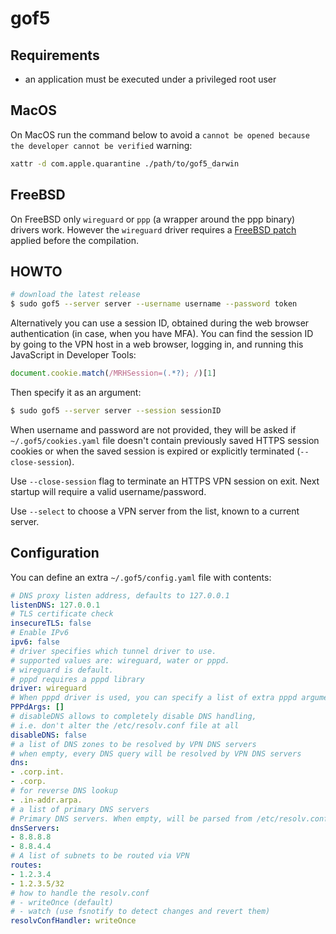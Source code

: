 # gof5

## Requirements

* an application must be executed under a privileged root user

## MacOS

On MacOS run the command below to avoid a `cannot be opened because the developer cannot be verified` warning:

```sh
xattr -d com.apple.quarantine ./path/to/gof5_darwin
```

## FreeBSD

On FreeBSD only `wireguard` or `ppp` (a wrapper around the ppp binary) drivers work. However the `wireguard` driver requires a [FreeBSD patch](freebsd.patch) applied before the compilation.

## HOWTO

```sh
# download the latest release
$ sudo gof5 --server server --username username --password token
```

Alternatively you can use a session ID, obtained during the web browser authentication (in case, when you have MFA). You can find the session ID by going to the VPN host in a web browser, logging in, and running this JavaScript in Developer Tools:

```js
document.cookie.match(/MRHSession=(.*?); /)[1]
```

Then specify it as an argument:

```sh
$ sudo gof5 --server server --session sessionID
```

When username and password are not provided, they will be asked if `~/.gof5/cookies.yaml` file doesn't contain previously saved HTTPS session cookies or when the saved session is expired or explicitly terminated (`--close-session`).

Use `--close-session` flag to terminate an HTTPS VPN session on exit. Next startup will require a valid username/password.

Use `--select` to choose a VPN server from the list, known to a current server.

## Configuration

You can define an extra `~/.gof5/config.yaml` file with contents:

```yaml
# DNS proxy listen address, defaults to 127.0.0.1
listenDNS: 127.0.0.1
# TLS certificate check
insecureTLS: false
# Enable IPv6
ipv6: false
# driver specifies which tunnel driver to use.
# supported values are: wireguard, water or pppd.
# wireguard is default.
# pppd requires a pppd library
driver: wireguard
# When pppd driver is used, you can specify a list of extra pppd arguments
PPPdArgs: []
# disableDNS allows to completely disable DNS handling,
# i.e. don't alter the /etc/resolv.conf file at all
disableDNS: false
# a list of DNS zones to be resolved by VPN DNS servers
# when empty, every DNS query will be resolved by VPN DNS servers
dns:
- .corp.int.
- .corp.
# for reverse DNS lookup
- .in-addr.arpa.
# a list of primary DNS servers
# Primary DNS servers. When empty, will be parsed from /etc/resolv.conf
dnsServers:
- 8.8.8.8
- 8.8.4.4
# A list of subnets to be routed via VPN
routes:
- 1.2.3.4
- 1.2.3.5/32
# how to handle the resolv.conf
# - writeOnce (default)
# - watch (use fsnotify to detect changes and revert them)
resolvConfHandler: writeOnce
```
